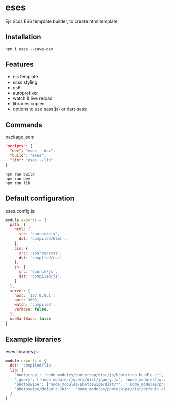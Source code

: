 # eses
Ejs Scss ES6 template builder, to create html template

## Installation
`npm i eses --save-dev`

## Features
- ejs template
- scss styling
- es6
- autoprefixer
- watch & live reload
- libraries copier
- options to use sass(js) or dart-sass

## Commands
package.json:
```json
"scripts": {
  "dev": "eses --dev",
  "build": "eses",
  "lib": "eses --lib"
}
```

`npm run build`\
`npm run dev`\
`npm run lib`

## Default configuration
eses.config.js:
```javascript
module.exports = {
  path: {
    html: {
      src: 'source/ejs',
      dst: 'compiled/html',
    },
    css: {
      src: 'source/scss',
      dst: 'compiled/css',
    },
    js: {
      src: 'source/js',
      dst: 'compiled/js',
    }
  },
  server: {
    host: '127.0.0.1',
    port: 3000,
    watch: 'compiled',
    verbose: false,
  },
  useDartSass: false
}
```
## Example libraries
eses.libraries.js:
```javascript
module.exports = {
  dst: 'compiled/lib',
  lib: {
    'bootstrap': 'node_modules/bootstrap/dist/js/bootstrap.bundle.j*',
    'jquery': ['node_modules/jquery/dist/jquery.js', 'node_modules/jquery/dist/jquery.slim.js'],
    'photoswipe': ['node_modules/photoswipe/dist/*', '!node_modules/photoswipe/dist/*.min.js'],
    'photoswipe/default-skin': 'node_modules/photoswipe/dist/default-skin',
  }
}
```